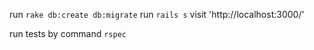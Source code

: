 run `rake db:create db:migrate`
run `rails s`
visit 'http://localhost:3000/'

run tests by command `rspec`
